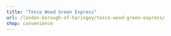 ```yaml
---
title: "Tesco Wood Green Express"
url: /london-borough-of-haringey/tesco-wood-green-express/
shop: convenience
---
```

